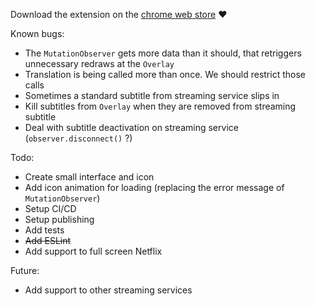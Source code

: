 Download the extension on the [chrome web store](https://chrome.google.com/webstore/detail/mophilpmoddkikifoloihkgcfofgmekj/preview?hl=en-GB&authuser=0) ♥

Known bugs:
- The `MutationObserver` gets more data than it should, that retriggers unnecessary redraws at the `Overlay`
- Translation is being called more than once. We should restrict those calls
- Sometimes a standard subtitle from streaming service slips in
- Kill subtitles from `Overlay` when they are removed from streaming subtitle
- Deal with subtitle deactivation on streaming service (`observer.disconnect()` ?)

Todo:
- Create small interface and icon
- Add icon animation for loading (replacing the error message of `MutationObserver`)
- Setup CI/CD
- Setup publishing
- Add tests
- ~~Add ESLint~~
- Add support to full screen Netflix

Future:
- Add support to other streaming services
